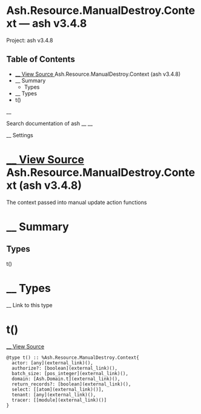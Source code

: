 # Ash.Resource.ManualDestroy.Context — ash v3.4.8

Project: ash v3.4.8

## Table of Contents

- [ __ View Source ](external_link) Ash.Resource.ManualDestroy.Context (ash v3.4.8)
- __ Summary
  - Types
- __ Types
- t()

__

Search documentation of ash __ __

__ Settings

#  [ __ View Source ](external_link) Ash.Resource.ManualDestroy.Context (ash v3.4.8)

The context passed into manual update action functions

#  __ Summary

##  Types

t()

#  __ Types

__ Link to this type

# t()

[ __ View Source ](external_link)
    
    
    @type t() :: %Ash.Resource.ManualDestroy.Context{
      actor: [any](external_link)(),
      authorize?: [boolean](external_link)(),
      batch_size: [pos_integer](external_link)(),
      domain: [Ash.Domain.t](external_link)(),
      return_records?: [boolean](external_link)(),
      select: [[atom](external_link)()],
      tenant: [any](external_link)(),
      tracer: [[module](external_link)()]
    }
